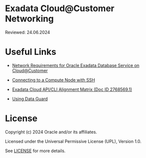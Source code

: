 # Exadata Cloud@Customer Networking

Reviewed: 24.06.2024

# Useful Links

- [Network Requirements for Oracle Exadata Database Service on Cloud@Customer](https://docs.oracle.com/en/engineered-systems/exadata-cloud-at-customer/ecccm/ecc-network-requirements.html#GUID-F06BD75B-E971-48ED-8699-E1004D4B4AC1)

- [Connecting to a Compute Node with SSH](https://docs.oracle.com/en-us/iaas/exadata/doc/eccconnecting.html)

- [Exadata Cloud API/CLI Alignment Matrix (Doc ID 2768569.1)](https://support.oracle.com/epmos/faces/DocumentDisplay?id=2768569.1)

- [Using Data Guard](https://docs.oracle.com/en/engineered-systems/exadata-cloud-at-customer/ecccm/ecc-using-data-guard.html)

# License

Copyright (c) 2024 Oracle and/or its affiliates.

Licensed under the Universal Permissive License (UPL), Version 1.0.

See [LICENSE](https://github.com/oracle-devrel/technology-engineering/blob/main/LICENSE) for more details.
